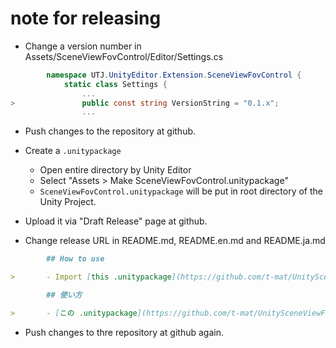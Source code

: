 ﻿# note for releasing

- Change a version number in Assets/SceneViewFovControl/Editor/Settings.cs

```C#
        namespace UTJ.UnityEditor.Extension.SceneViewFovControl {
            static class Settings {
                ...
>               public const string VersionString = "0.1.x";
                ...
```

- Push changes to the repository at github.

- Create a `.unitypackage`
  - Open entire directory by Unity Editor
  - Select "Assets > Make SceneViewFovControl.unitypackage"
  - `SceneViewFovControl.unitypackage` will be put in root directory of the Unity Project.

- Upload it via "Draft Release" page at github.

- Change release URL in README.md, README.en.md and README.ja.md

```Markdown
        ## How to use

>       - Import [this .unitypackage](https://github.com/t-mat/UnitySceneViewFovControl/releases/download/0.1.6/SceneViewFovControl.unitypackage) to your Unity project.
```

```Markdown
        ## 使い方

>       - [この .unitypackage](https://github.com/t-mat/UnitySceneViewFovControl/releases/download/0.1.6/SceneViewFovControl.unitypackage) を Unity プロジェクトにインポートします
```

- Push changes to thre repository at github again.
